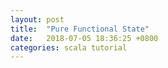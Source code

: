 ```yaml
---
layout: post
title:  "Pure Functional State"
date:   2018-07-05 18:36:25 +0800
categories: scala tutorial
---
```


